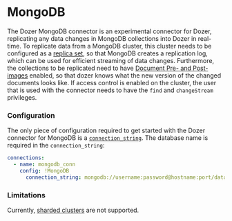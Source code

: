 # MongoDB
The Dozer MongoDB connector is an experimental connector for Dozer, replicating any data changes in MongoDB collections into Dozer in real-time. 
To replicate data from a MongoDB cluster, this cluster needs to be configured as a [replica set], so that MongoDB creates a replication log, which can be used for efficient streaming of data changes. Furthermore, the collections to be replicated need to have [Document Pre- and Post-images] enabled, so that dozer knows what the new version of the changed documents looks like. If access control is enabled on the cluster, the user that is used with the connector needs to have the `find` and `changeStream` privileges.

### Configuration
The only piece of configuration required to get started with the Dozer connector for MongoDB is a [`connection_string`]. The database name is required in the `connection_string`:

```yaml
connections:
  - name: mongodb_conn
    config: !MongoDB
      connection_string: mongodb://username:password@hostname:port/databasename
```

### Limitations
Currently, [sharded clusters] are not supported.

[replica set]: https://www.mongodb.com/docs/manual/replication/
[Document Pre- and Post-images]: https://www.mongodb.com/docs/v7.0/changeStreams/#change-streams-with-document-pre--and-post-images
[`connection_string`]: https://www.mongodb.com/docs/manual/reference/connection-string/
[sharded clusters]: https://www.mongodb.com/docs/manual/sharding/

